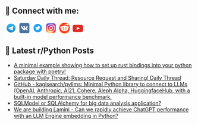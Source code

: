 ## 🔎 Connect with me:
[<img src="https://github.com/bullbesh/bullbesh/blob/main/images/Telegram.png" width="32" height="32" />](https://t.me/bullbesh)
[<img src="https://github.com/bullbesh/bullbesh/blob/main/images/VK.png" width="32" height="32" />](https://vk.com/bullbesh)
[<img src="https://github.com/bullbesh/bullbesh/blob/main/images/Twitter.png" width="32" height="32" />](https://twitter.com/bullbesh1)
[<img src="https://github.com/bullbesh/bullbesh/blob/main/images/Instagram.png" width="32" height="32" />](https://www.instagram.com/bullbesh)
[<img src="https://github.com/bullbesh/bullbesh/blob/main/images/Reddit.png" width="32" height="32" />](https://www.reddit.com/user/bullbesh)
[<img src="https://github.com/bullbesh/bullbesh/blob/main/images/YouTube.png" width="32" height="32" />](https://www.youtube.com/channel/UCtfjRs6uzgq5mfm8S06WTcg)

## 📕 Latest r/Python Posts
<!-- BLOG-POST-LIST:START -->
- [A minimal example showing how to set up rust bindings into your python package with poetry!](https://www.reddit.com/r/Python/comments/132dxix/a_minimal_example_showing_how_to_set_up_rust/)
- [Saturday Daily Thread: Resource Request and Sharing! Daily Thread](https://www.reddit.com/r/Python/comments/132duia/saturday_daily_thread_resource_request_and/)
- [GitHub - kagisearch/pyllms: Minimal Python library to connect to LLMs &lpar;OpenAI, Anthropic, AI21, Cohere, Aleph Alpha, HuggingfaceHub, with a built-in model performance benchmark.](https://www.reddit.com/r/Python/comments/1326gpo/github_kagisearchpyllms_minimal_python_library_to/)
- [SQLModel or SQLAlchemy for big data analysis application?](https://www.reddit.com/r/Python/comments/13260j3/sqlmodel_or_sqlalchemy_for_big_data_analysis/)
- [We are building Lamini - Can we rapidly achieve ChatGPT performance with an LLM Engine embedding in Python?](https://www.reddit.com/r/Python/comments/1322c2p/we_are_building_lamini_can_we_rapidly_achieve/)
<!-- BLOG-POST-LIST:END -->

